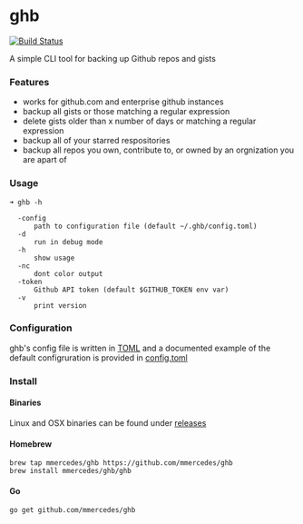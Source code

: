 # ghb

[![Build Status](https://travis-ci.org/mmercedes/ghb.svg?branch=master)](https://travis-ci.org/mmercedes/ghb)

A simple CLI tool for backing up Github repos and gists

### Features
- works for github.com and enterprise github instances
- backup all gists or those matching a regular expression
- delete gists older than x number of days or matching a regular expression
- backup all of your starred respositories
- backup all repos you own, contribute to, or owned by an orgnization you are apart of

### Usage
```
➜ ghb -h

  -config
      path to configuration file (default ~/.ghb/config.toml)
  -d
      run in debug mode
  -h
      show usage
  -nc
      dont color output
  -token
      Github API token (default $GITHUB_TOKEN env var)
  -v
      print version
```

### Configuration

ghb's config file is written in [TOML](https://github.com/toml-lang/toml) and a documented example of the default configruration is provided in [config.toml](https://github.com/mmercedes/ghb/blob/master/config.toml)

### Install

#### Binaries
Linux and OSX binaries can be found under [releases](https://github.com/mmercedes/ghb/releases)

#### Homebrew
```
brew tap mmercedes/ghb https://github.com/mmercedes/ghb
brew install mmercedes/ghb/ghb
```

#### Go
```
go get github.com/mmercedes/ghb
```
